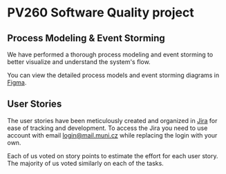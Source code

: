 # PV260 Software Quality project


## Process Modeling & Event Storming
We have performed a thorough process modeling and event storming to better visualize and understand the system's flow.

You can view the detailed process models and event storming diagrams in [Figma](https://www.figma.com/design/2nc9rLTN6H6vEw8kRaJcw4/Event-Storming-(Community)?node-id=48-13171&t=HooV3KFXS7eQsvSa-1).

## User Stories
The user stories have been meticulously created and organized in [Jira](https://pv260.atlassian.net/jira/software/projects/IN/boards/1) for ease of tracking and development. To access the Jira you need to use account with email login@mail.muni.cz while replacing the login with your own.

Each of us voted on story points to estimate the effort for each user story. The majority of us voted similarly on each of the tasks.

